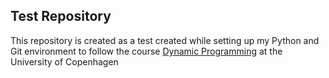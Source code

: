 ## Test Repository

This repository is created as a test created while setting up my Python and Git environment to follow the course [Dynamic Programming](https://kurser.ku.dk/course/a%C3%98kk08207u/) at the University of Copenhagen
